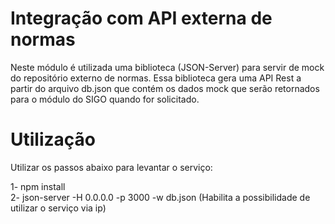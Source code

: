 # Integração com API externa de normas

Neste módulo é utilizada uma biblioteca (JSON-Server) para servir de mock do repositório externo de normas.
Essa biblioteca gera uma API Rest a partir do arquivo db.json que contém os dados mock que serão retornados para o módulo do SIGO quando for solicitado.

# Utilização
Utilizar os passos abaixo para levantar o serviço:

1- npm install  
2- json-server -H 0.0.0.0 -p 3000 -w db.json (Habilita a possibilidade de utilizar o serviço via ip)
